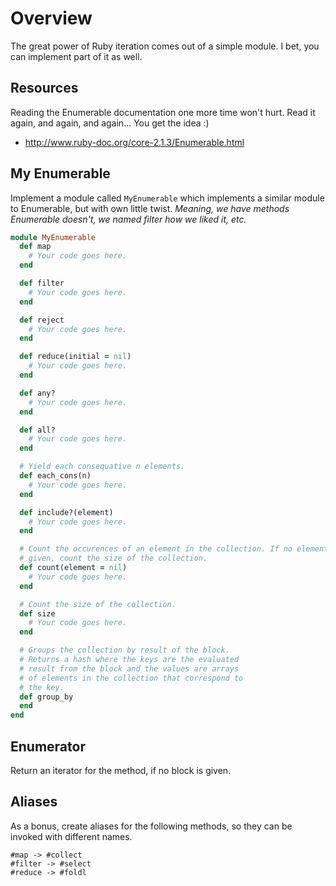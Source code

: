 # Overview

The great power of Ruby iteration comes out of a simple module. I bet, you can
implement part of it as well.

## Resources

Reading the Enumerable documentation one more time won't hurt. Read it again,
and again, and again... You get the idea :)

* http://www.ruby-doc.org/core-2.1.3/Enumerable.html

## My Enumerable

Implement a module called `MyEnumerable` which implements a similar module to
Enumerable, but with own little twist. _Meaning, we have methods Enumerable
doesn't, we named filter how we liked it, etc._

```ruby
module MyEnumerable
  def map
    # Your code goes here.
  end

  def filter
    # Your code goes here.
  end

  def reject
    # Your code goes here.
  end

  def reduce(initial = nil)
    # Your code goes here.
  end

  def any?
    # Your code goes here.
  end

  def all?
    # Your code goes here.
  end

  # Yield each consequative n elements.
  def each_cons(n)
    # Your code goes here.
  end

  def include?(element)
    # Your code goes here.
  end

  # Count the occurences of an element in the collection. If no element is
  # given, count the size of the collection.
  def count(element = nil)
    # Your code goes here.
  end

  # Count the size of the collection.
  def size
    # Your code goes here.
  end

  # Groups the collection by result of the block.
  # Returns a hash where the keys are the evaluated
  # result from the block and the values are arrays
  # of elements in the collection that correspond to
  # the key.
  def group_by
  end
end
```

## Enumerator

Return an iterator for the method, if no block is given.

## Aliases

As a bonus, create aliases for the following methods, so they can be invoked
with different names.

```
#map -> #collect
#filter -> #select
#reduce -> #foldl
```
